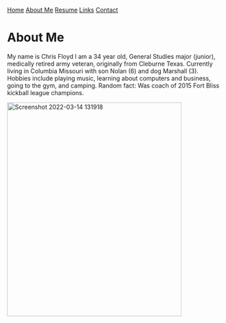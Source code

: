 [Home](README.md) 
[About Me](AboutMe.md) [Resume](Resume.md) [Links](links.md) [Contact](contact.md)

<!DOCTYPE html>
<html>
<body>

<h1>About Me</h1>
<p>My name is Chris Floyd I am a
34 year old, General Studies major (junior), medically retired army veteran, originally from Cleburne Texas.
Currently living in Columbia Missouri with son Nolan (6) and dog Marshall (3).
Hobbies include playing music, learning about computers and business, going to the gym, and camping.
Random fact: Was coach of 2015 Fort Bliss kickball league champions. </p>

  <a data-flickr-embed="true" href="https://www.flickr.com/photos/195227753@N06/51940652514/in/album-72177720297378534/" title="Screenshot 2022-03-14 131918"><img src="https://live.staticflickr.com/65535/51940652514_959396921f.jpg" width="407" height="500" alt="Screenshot 2022-03-14 131918"></a>
  
</body>
</html>
